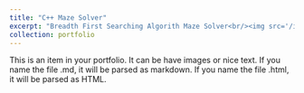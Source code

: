 ```yaml
---
title: "C++ Maze Solver"
excerpt: "Breadth First Searching Algorith Maze Solver<br/><img src='/images/mazeSolver.png'>"
collection: portfolio
---
```


This is an item in your portfolio. It can be have images or nice text. If you name the file .md, it will be parsed as markdown. If you name the file .html, it will be parsed as HTML. 
